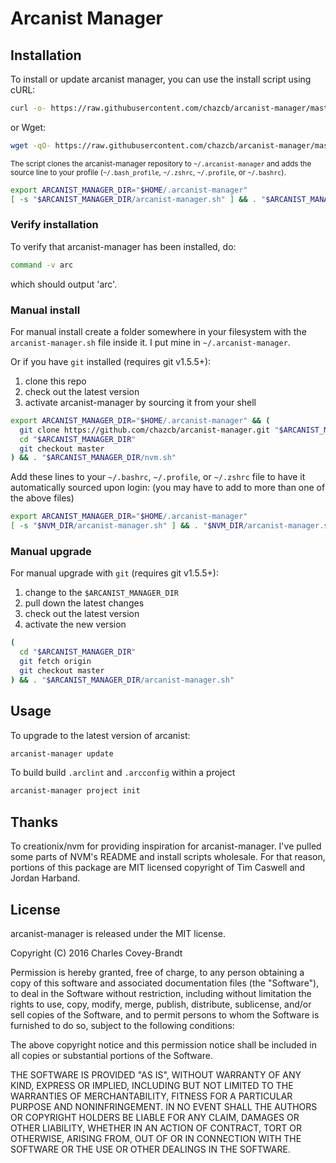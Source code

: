 # Arcanist Manager

## Installation

To install or update arcanist manager, you can use the install script using cURL:

```sh
curl -o- https://raw.githubusercontent.com/chazcb/arcanist-manager/master/install.sh | bash
```

or Wget:

```sh
wget -qO- https://raw.githubusercontent.com/chazcb/arcanist-manager/master/install.sh | bash
```

<sub>The script clones the arcanist-manager repository to `~/.arcanist-manager` and adds the source line to your profile (`~/.bash_profile`, `~/.zshrc`, `~/.profile`, or `~/.bashrc`).</sub>

```sh
export ARCANIST_MANAGER_DIR="$HOME/.arcanist-manager"
[ -s "$ARCANIST_MANAGER_DIR/arcanist-manager.sh" ] && . "$ARCANIST_MANAGER_DIR/arcanist-manager.sh" # This loads arcanist
```

### Verify installation

To verify that arcanist-manager has been installed, do:

```sh
command -v arc
```

which should output 'arc'.

### Manual install

For manual install create a folder somewhere in your filesystem with the `arcanist-manager.sh` file inside it. I put mine in `~/.arcanist-manager`.

Or if you have `git` installed (requires git v1.5.5+):

1. clone this repo
1. check out the latest version
1. activate arcanist-manager by sourcing it from your shell

```sh
export ARCANIST_MANAGER_DIR="$HOME/.arcanist-manager" && (
  git clone https://github.com/chazcb/arcanist-manager.git "$ARCANIST_MANAGER_DIR"
  cd "$ARCANIST_MANAGER_DIR"
  git checkout master
) && . "$ARCANIST_MANAGER_DIR/nvm.sh"
```

Add these lines to your `~/.bashrc`, `~/.profile`, or `~/.zshrc` file to have it automatically sourced upon login:
(you may have to add to more than one of the above files)

```sh
export ARCANIST_MANAGER_DIR="$HOME/.arcanist-manager"
[ -s "$NVM_DIR/arcanist-manager.sh" ] && . "$NVM_DIR/arcanist-manager.sh" # This loads arcanist-manager
```

### Manual upgrade

For manual upgrade with `git` (requires git v1.5.5+):

1. change to the `$ARCANIST_MANAGER_DIR`
1. pull down the latest changes
1. check out the latest version
1. activate the new version

```sh
(
  cd "$ARCANIST_MANAGER_DIR"
  git fetch origin
  git checkout master
) && . "$ARCANIST_MANAGER_DIR/arcanist-manager.sh"
```

## Usage

To upgrade to the latest version of arcanist:

```sh
arcanist-manager update
```

To build build `.arclint` and `.arcconfig` within a project

```sh
arcanist-manager project init
```

## Thanks

To creationix/nvm for providing inspiration for arcanist-manager. I've pulled some parts of NVM's README and install scripts wholesale. For that reason, portions of this package are MIT licensed copyright of Tim Caswell and Jordan Harband.

## License

arcanist-manager is released under the MIT license.

Copyright (C) 2016 Charles Covey-Brandt

Permission is hereby granted, free of charge, to any person obtaining a copy of this software and associated documentation files (the "Software"), to deal in the Software without restriction, including without limitation the rights to use, copy, modify, merge, publish, distribute, sublicense, and/or sell copies of the Software, and to permit persons to whom the Software is furnished to do so, subject to the following conditions:

The above copyright notice and this permission notice shall be included in all copies or substantial portions of the Software.

THE SOFTWARE IS PROVIDED "AS IS", WITHOUT WARRANTY OF ANY KIND, EXPRESS OR IMPLIED, INCLUDING BUT NOT LIMITED TO THE WARRANTIES OF MERCHANTABILITY, FITNESS FOR A PARTICULAR PURPOSE AND NONINFRINGEMENT. IN NO EVENT SHALL THE AUTHORS OR COPYRIGHT HOLDERS BE LIABLE FOR ANY CLAIM, DAMAGES OR OTHER LIABILITY, WHETHER IN AN ACTION OF CONTRACT, TORT OR OTHERWISE, ARISING FROM, OUT OF OR IN CONNECTION WITH THE SOFTWARE OR THE USE OR OTHER DEALINGS IN THE SOFTWARE.
